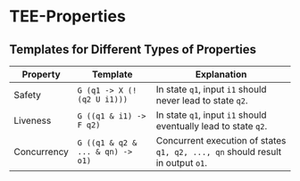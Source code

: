 # TEE-Properties



## Templates for Different Types of Properties

| Property    | Template                                                        | Explanation                                                                                      |
|-------------|-----------------------------------------------------------------|--------------------------------------------------------------------------------------------------|
| Safety      | `G (q1 -> X (! (q2 U i1)))`                                 | In state `q1`, input `i1` should never lead to state `q2`.                                   |
| Liveness    | `G ((q1 & i1) -> F q2)`                                     | In state `q1`, input `i1` should eventually lead to state `q2`.                              |
| Concurrency | `G ((q1 & q2 & ... & qn) -> o1)`                            | Concurrent execution of states `q1, q2, ..., qn` should result in output `o1`.               |

